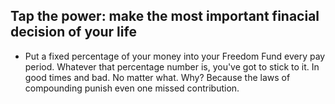 ## Tap the power: make the most important finacial decision of your life

- Put a fixed percentage of your money into your Freedom Fund every pay period. Whatever that percentage number is, you've got to stick to it. In good times and bad. No matter what. Why? Because the laws of compounding punish even one missed contribution.
